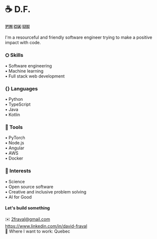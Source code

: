 # ☕ D.F.  
#### 🇫🇷 🇨🇦 🇺🇸
I'm a resourceful and friendly software engineer trying to make a positive impact with code.

### ⛭ Skills  
• Software engineering  
• Machine learning  
• Full stack web development  

### {} Languages
• Python  
• TypeScript  
• Java  
• Kotlin  

### 🔬 Tools
• PyTorch  
• Node.js  
• Angular  
• AWS  
• Docker  

### 🔭 Interests
• Science  
• Open source software  
• Creative and inclusive problem solving  
• AI for Good  


#### Let's build something  
✉️ 2fraval@gmail.com  
https://www.linkedin.com/in/david-fraval  
📍 Where I want to work: Quebec
